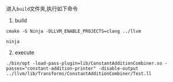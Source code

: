 
进入`build`文件夹,执行如下命令
1. build
```
cmake -G Ninja -DLLVM_ENABLE_PROJECTS=clang ../llvm

ninja
```

2. execute
```
./bin/opt -load-pass-plugin=lib/ConstantAdditionCombiner.so -passes="constant-addition-printer" -disable-output ../llvm/lib/Transforms/ConstantAdditionCombiner/Test.ll

```